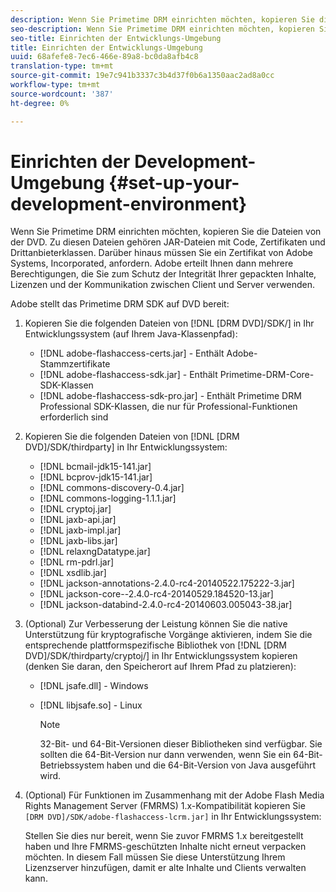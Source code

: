 ```yaml
---
description: Wenn Sie Primetime DRM einrichten möchten, kopieren Sie die Dateien von der DVD. Zu diesen Dateien gehören JAR-Dateien mit Code, Zertifikaten und Drittanbieterklassen. Darüber hinaus müssen Sie ein Zertifikat von Adobe Systems, Incorporated, anfordern. Adobe erteilt Ihnen dann mehrere Berechtigungen, die Sie zum Schutz der Integrität Ihrer gepackten Inhalte, Lizenzen und der Kommunikation zwischen Client und Server verwenden.
seo-description: Wenn Sie Primetime DRM einrichten möchten, kopieren Sie die Dateien von der DVD. Zu diesen Dateien gehören JAR-Dateien mit Code, Zertifikaten und Drittanbieterklassen. Darüber hinaus müssen Sie ein Zertifikat von Adobe Systems, Incorporated, anfordern. Adobe erteilt Ihnen dann mehrere Berechtigungen, die Sie zum Schutz der Integrität Ihrer gepackten Inhalte, Lizenzen und der Kommunikation zwischen Client und Server verwenden.
seo-title: Einrichten der Entwicklungs-Umgebung
title: Einrichten der Entwicklungs-Umgebung
uuid: 68afefe8-7ec6-466e-89a8-bc0da8afb4c8
translation-type: tm+mt
source-git-commit: 19e7c941b3337c3b4d37f0b6a1350aac2ad8a0cc
workflow-type: tm+mt
source-wordcount: '387'
ht-degree: 0%

---
```



# Einrichten der Development-Umgebung {#set-up-your-development-environment}

Wenn Sie Primetime DRM einrichten möchten, kopieren Sie die Dateien von der DVD. Zu diesen Dateien gehören JAR-Dateien mit Code, Zertifikaten und Drittanbieterklassen. Darüber hinaus müssen Sie ein Zertifikat von Adobe Systems, Incorporated, anfordern. Adobe erteilt Ihnen dann mehrere Berechtigungen, die Sie zum Schutz der Integrität Ihrer gepackten Inhalte, Lizenzen und der Kommunikation zwischen Client und Server verwenden.

Adobe stellt das Primetime DRM SDK auf DVD bereit:

1. Kopieren Sie die folgenden Dateien von [!DNL [DRM DVD]/SDK/] in Ihr Entwicklungssystem (auf Ihrem Java-Klassenpfad):

   * [!DNL adobe-flashaccess-certs.jar] - Enthält Adobe-Stammzertifikate
   * [!DNL adobe-flashaccess-sdk.jar] - Enthält Primetime-DRM-Core-SDK-Klassen
   * [!DNL adobe-flashaccess-sdk-pro.jar] - Enthält Primetime DRM Professional SDK-Klassen, die nur für Professional-Funktionen erforderlich sind

1. Kopieren Sie die folgenden Dateien von [!DNL [DRM DVD]/SDK/thirdparty] in Ihr Entwicklungssystem:

   * [!DNL bcmail-jdk15-141.jar]
   * [!DNL bcprov-jdk15-141.jar]
   * [!DNL commons-discovery-0.4.jar]
   * [!DNL commons-logging-1.1.1.jar]
   * [!DNL cryptoj.jar]
   * [!DNL jaxb-api.jar]
   * [!DNL jaxb-impl.jar]
   * [!DNL jaxb-libs.jar]
   * [!DNL relaxngDatatype.jar]
   * [!DNL rm-pdrl.jar]
   * [!DNL xsdlib.jar]
   * [!DNL jackson-annotations-2.4.0-rc4-20140522.175222-3.jar]
   * [!DNL jackson-core--2.4.0-rc4-20140529.184520-13.jar]
   * [!DNL jackson-databind-2.4.0-rc4-20140603.005043-38.jar]

1. (Optional) Zur Verbesserung der Leistung können Sie die native Unterstützung für kryptografische Vorgänge aktivieren, indem Sie die entsprechende plattformspezifische Bibliothek von [!DNL [DRM DVD]/SDK/thirdparty/cryptoj/] in Ihr Entwicklungssystem kopieren (denken Sie daran, den Speicherort auf Ihrem Pfad zu platzieren):

   * [!DNL jsafe.dll] - Windows
   * [!DNL libjsafe.so] - Linux

      >[!NOTE]
      >
      >32-Bit- und 64-Bit-Versionen dieser Bibliotheken sind verfügbar. Sie sollten die 64-Bit-Version nur dann verwenden, wenn Sie ein 64-Bit-Betriebssystem haben und die 64-Bit-Version von Java ausgeführt wird.

1. (Optional) Für Funktionen im Zusammenhang mit der Adobe Flash Media Rights Management Server (FMRMS) 1.x-Kompatibilität kopieren Sie `[DRM DVD]/SDK/adobe-flashaccess-lcrm.jar]` in Ihr Entwicklungssystem:

   Stellen Sie dies nur bereit, wenn Sie zuvor FMRMS 1.x bereitgestellt haben und Ihre FMRMS-geschützten Inhalte nicht erneut verpacken möchten. In diesem Fall müssen Sie diese Unterstützung Ihrem Lizenzserver hinzufügen, damit er alte Inhalte und Clients verwalten kann.
